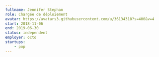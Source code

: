 ```yaml
---
fullname: Jennifer Stephan
role: Chargée de déploiement
avatar: https://avatars3.githubusercontent.com/u/36134318?s=400&v=4
start: 2018-11-06
end: 2019-06-30
status: independent
employer: octo
startups:
    - pop
---
```

